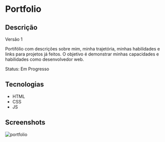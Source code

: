 # Portfolio
## Descrição
Versão 1

Portifólio com descrições sobre mim, minha trajetória, minhas habilidades e links para projetos já feitos.
O objetivo é demonstrar minhas capacidades e habilidades como desenvolvedor web.

Status: Em Progresso

## Tecnologias
- HTML
- CSS
- JS

## Screenshots
![portfolio](https://user-images.githubusercontent.com/123817885/236899445-704cd2ed-833d-4424-afc5-e981fb95c728.png)

